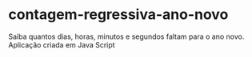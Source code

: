 # contagem-regressiva-ano-novo
Saiba quantos dias, horas, minutos e segundos faltam para o ano novo. Aplicação criada em Java Script
